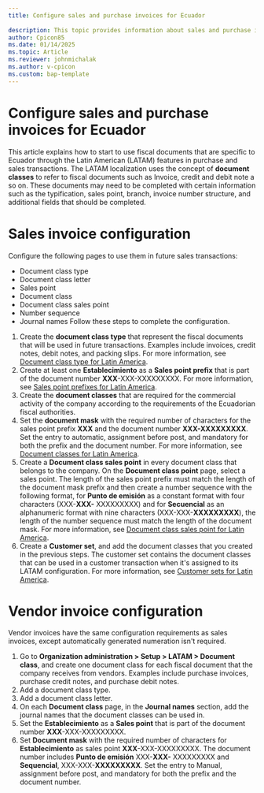 ```yaml
---
title: Configure sales and purchase invoices for Ecuador
 
description: This topic provides information about sales and purchase invoices for Ecuador. 
author: Cpicon85
ms.date: 01/14/2025
ms.topic: Article
ms.reviewer: johnmichalak
ms.author: v-cpicon
ms.custom: bap-template
---
```

# Configure sales and purchase invoices for Ecuador

This article explains how to start to use fiscal documents that are specific to Ecuador through the Latin American (LATAM) features in purchase and sales transactions. The LATAM localization uses the concept of **document classes** to refer to fiscal documents such as Invoice, credit and debit note a so on. These documents may need to be completed with certain information such as the typification, sales point, branch, invoice number structure, and additional fields that should be completed.

# Sales invoice configuration
Configure the following pages to use them in future sales transactions:
- Document class type
- Document class letter
- Sales point 
- Document class
- Document class sales point
- Number sequence
- Journal names
Follow these steps to complete the configuration.
1. Create the **document class type** that represent the fiscal documents that will be used in future transactions. Examples include invoices, credit notes, debit notes, and packing slips. For more information, see [Document class type for Latin America](https://learn.microsoft.com/en-us/dynamics365/finance/localizations/iberoamerica/ltm-core-document-class-type).
2. Create at least one **Establecimiento** as a **Sales point prefix** that is part of the document number **XXX**-XXX-XXXXXXXXX. For more information, see [Sales point prefixes for Latin America](https://learn.microsoft.com/en-us/dynamics365/finance/localizations/iberoamerica/ltm-core-sales-point-prefixes).
3. Create the **document classes** that are required for the commercial activity of the company according to the requirements of the Ecuadorian fiscal authorities.
4. Set the **document mask** with the required number of characters for the sales point prefix **XXX** and the document number **XXX-XXXXXXXXX**. Set the entry to automatic, assignment before post, and mandatory for both the prefix and the document number. For more information, see [Document classes for Latin America](https://learn.microsoft.com/en-us/dynamics365/finance/localizations/iberoamerica/ltm-core-document-class).
5. Create a **Document class sales point** in every document class that belongs to the company. On the **Document class point** page, select a sales point. The length of the sales point prefix must match the length of the document mask prefix and then create a number sequence with the following format, for **Punto de emisión** as a constant format with four characters (XXX-**XXX-** XXXXXXXXX) and for **Secuencial** as an alphanumeric format with nine characters (XXX-XXX-**XXXXXXXXX**), the length of the number sequence must match the length of the document mask. For more information, see [Document class sales point for Latin America](https://learn.microsoft.com/en-us/dynamics365/finance/localizations/iberoamerica/ltm-core-document-class-sales-point).
6. Create a **Customer set**, and add the document classes that you created in the previous steps. The customer set contains the document classes that can be used in a customer transaction when it's assigned to its LATAM configuration. For more information, see [Customer sets for Latin America](https://learn.microsoft.com/en-us/dynamics365/finance/localizations/iberoamerica/ltm-core-customers-set).
# Vendor invoice configuration
Vendor invoices have the same configuration requirements as sales invoices, except automatically generated numeration isn't required.
1. Go to **Organization administration > Setup > LATAM > Document class**, and create one document class for each fiscal document that the company receives from vendors. Examples include purchase invoices, purchase credit notes, and purchase debit notes.
2. Add a document class type.
3. Add a document class letter.
4. On each **Document class** page, in the **Journal names** section, add the journal names that the document classes can be used in. 
5. Set the **Establecimiento** as a **Sales point** that is part of the document number **XXX**-XXX-XXXXXXXXX.
6. Set **Document mask** with the required number of characters for **Establecimiento** as sales point **XXX**-XXX-XXXXXXXXX. The document number includes **Punto de emisión** XXX-**XXX-** XXXXXXXXX and **Sequencial**, XXX-XXX-**XXXXXXXXX**. Set the entry to Manual, assignment before post, and mandatory for both the prefix and the document number.
